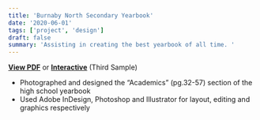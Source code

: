 ```yaml
---
title: 'Burnaby North Secondary Yearbook'
date: '2020-06-01'
tags: ['project', 'design']
draft: false
summary: 'Assisting in creating the best yearbook of all time. '
---
```


[**View PDF**](https://www.friesens.com/wp-content/uploads/2021/02/2020BurnabyNorthResized.pdf) or
[**Interactive**](https://www.friesens.com/yearbooks/teachers-advisors/curriculum-guide/digital-sample-yearbooks/) (Third Sample)

- Photographed and designed the “Academics” (pg.32-57) section of the high school yearbook
- Used Adobe InDesign, Photoshop and Illustrator for layout, editing and graphics respectively

